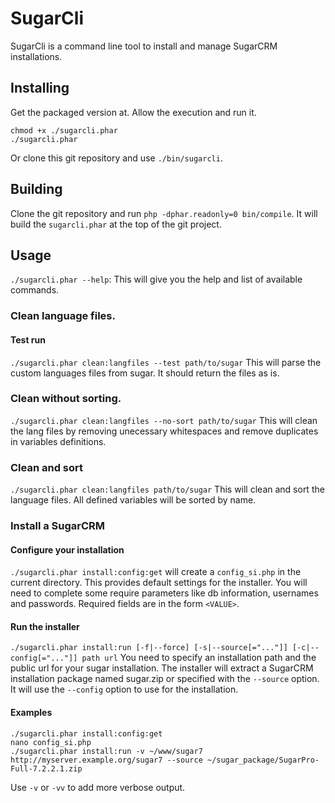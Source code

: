 # SugarCli

SugarCli is a command line tool to install and manage SugarCRM installations.

## Installing

Get the packaged version at. Allow the execution and run it.
```
chmod +x ./sugarcli.phar
./sugarcli.phar
```

Or clone this git repository and use `./bin/sugarcli`.

## Building

Clone the git repository and run `php -dphar.readonly=0 bin/compile`.
It will build the `sugarcli.phar` at the top of the git project.

## Usage

`./sugarcli.phar --help`: This will give you the help and list of available commands.

### Clean language files.

#### Test run
`./sugarcli.phar clean:langfiles --test path/to/sugar`
This will parse the custom languages files from sugar. It should return the files as is.

### Clean without sorting.
`./sugarcli.phar clean:langfiles --no-sort path/to/sugar`
This will clean the lang files by removing unecessary whitespaces and remove duplicates in variables definitions.

### Clean and sort
`./sugarcli.phar clean:langfiles path/to/sugar`
This will clean and sort the language files.
All defined variables will be sorted by name.

### Install a SugarCRM

#### Configure your installation
`./sugarcli.phar install:config:get` will create a `config_si.php` in the current directory.
This provides default settings for the installer. You will need to complete some require parameters 
like db information, usernames and passwords. Required fields are in the form `<VALUE>`.

#### Run the installer
`./sugarcli.phar install:run [-f|--force] [-s|--source[="..."]] [-c|--config[="..."]] path url`
You need to specify an installation path and the public url for your sugar installation. 
The installer will extract a SugarCRM installation package named sugar.zip or specified with the `--source` option.
It will use the `--config` option to use for the installation.


#### Examples
```
./sugarcli.phar install:config:get
nano config_si.php
./sugarcli.phar install:run -v ~/www/sugar7 http://myserver.example.org/sugar7 --source ~/sugar_package/SugarPro-Full-7.2.2.1.zip
```
Use `-v` or `-vv` to add more verbose output.
